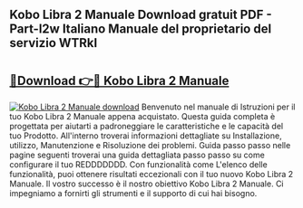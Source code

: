 ## Kobo Libra 2 Manuale Download gratuit PDF - Part-l2w Italiano Manuale del proprietario del servizio WTRkI

# <h2><a href="http://dfck2da.blite.top/?on=Kobo+Libra+2+Manuale">🔗Download 👉🔴 Kobo Libra 2 Manuale</a></h2>

[![Kobo Libra 2 Manuale download](https://i.imgur.com/lujVjoI.png)](http://dfck2da.blite.top/?on=Kobo+Libra+2+Manuale)
Benvenuto nel manuale di Istruzioni per il tuo Kobo Libra 2 Manuale appena acquistato. Questa guida completa è progettata per aiutarti a padroneggiare le caratteristiche e le capacità del tuo Prodotto. All'interno troverai informazioni dettagliate su Installazione, utilizzo, Manutenzione e Risoluzione dei problemi. Guida passo passo nelle pagine seguenti troverai una guida dettagliata passo passo su come configurare il tuo REDDDDDDD. Con funzionalità come L'elenco delle funzionalità, puoi ottenere risultati eccezionali con il tuo nuovo Kobo Libra 2 Manuale. Il vostro successo è il nostro obiettivo Kobo Libra 2 Manuale. Ci impegniamo a fornirti gli strumenti e il supporto di cui hai bisogno.
